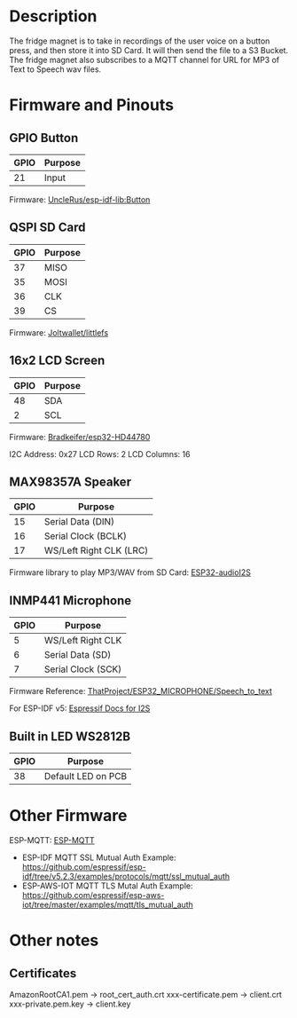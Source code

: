 # Description

The fridge magnet is to take in recordings of the user voice on a button press, and then store it into SD Card. It will then send the file to a S3 Bucket. 
The fridge magnet also subscribes to a MQTT channel for URL for MP3 of Text to Speech wav files.

# Firmware and Pinouts

## GPIO Button

|  GPIO | Purpose |
| --- | --- |
| 21  | Input |

Firmware: [UncleRus/esp-idf-lib:Button](https://github.com/UncleRus/esp-idf-lib/tree/master/components/button)

## QSPI SD Card

|  GPIO | Purpose |
| --- | ---|
| 37  | MISO |
| 35  | MOSI|
| 36  | CLK |
| 39  | CS |

Firmware: [Joltwallet/littlefs](https://components.espressif.com/components/joltwallet/littlefs)

## 16x2 LCD Screen

|  GPIO | Purpose |
| --- | ---|
| 48 | SDA|
| 2  | SCL|

Firmware: [Bradkeifer/esp32-HD44780](https://github.com/bradkeifer/esp32-HD44780/tree/main)

I2C Address: 0x27
LCD Rows: 2
LCD Columns: 16


## MAX98357A Speaker

|  GPIO | Purpose |
| --- | ---|
| 15  | Serial Data (DIN) |
| 16  | Serial Clock (BCLK) |
| 17  | WS/Left Right CLK (LRC) |


Firmware library to play MP3/WAV from SD Card: [ESP32-audioI2S](https://github.com/schreibfaul1/ESP32-audioI2S/tree/master) 

## INMP441 Microphone
|  GPIO | Purpose |
| --- | ---|
| 5  | WS/Left Right CLK|
| 6  | Serial Data (SD) |
| 7  | Serial Clock (SCK) |


Firmware Reference: [ThatProject/ESP32_MICROPHONE/Speech_to_text](https://github.com/0015/ThatProject/blob/master/ESP32_MICROPHONE/ESP32_INMP441_SPEECH_TO_TEXT/ESP32_INMP441_RECORDING_UPLOAD_TO_SERVER/ESP32_INMP441_RECORDING_UPLOAD_TO_SERVER.ino)

For ESP-IDF v5: [Espressif Docs for I2S](https://docs.espressif.com/projects/esp-idf/en/v5.3.1/esp32/api-reference/peripherals/i2s.html)

## Built in LED WS2812B

|  GPIO | Purpose |
| --- | ---|
| 38  | Default LED on PCB|


# Other Firmware
ESP-MQTT: [ESP-MQTT](https://docs.espressif.com/projects/esp-idf/en/v5.3.1/esp32/api-reference/protocols/mqtt.html)
- ESP-IDF MQTT SSL Mutual Auth Example: https://github.com/espressif/esp-idf/tree/v5.2.3/examples/protocols/mqtt/ssl_mutual_auth
- ESP-AWS-IOT MQTT TLS Mutal Auth Example: https://github.com/espressif/esp-aws-iot/tree/master/examples/mqtt/tls_mutual_auth



# Other notes

## Certificates
AmazonRootCA1.pem -> root_cert_auth.crt
xxx-certificate.pem -> client.crt
xxx-private.pem.key -> client.key


